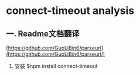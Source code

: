 # connect-timeout analysis
## 一. Readme文档翻译
[https://github.com/GuoLiBin6/parseurl](https://github.com/GuoLiBin6/parseurl/)
1. 安装
  $npm install connect-timeout
